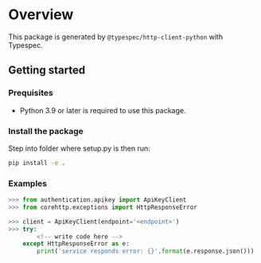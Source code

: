 # Overview

This package is generated by `@typespec/http-client-python` with Typespec.

## Getting started

### Prequisites

- Python 3.9 or later is required to use this package.

### Install the package

Step into folder where setup.py is then run:

```bash
pip install -e .
```

### Examples

```python
>>> from authentication.apikey import ApiKeyClient
>>> from corehttp.exceptions import HttpResponseError

>>> client = ApiKeyClient(endpoint='<endpoint>')
>>> try:
        <!-- write code here -->
    except HttpResponseError as e:
        print('service responds error: {}'.format(e.response.json()))
```
